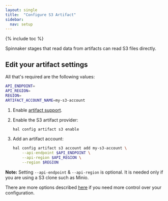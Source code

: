 ```yaml
---
layout: single
title:  "Configure S3 Artifact"
sidebar:
  nav: setup
---
```


{% include toc %}

Spinnaker stages that read data from artifacts can read S3 files directly.


## Edit your artifact settings

All that's required are the following values:

```bash
API_ENDPOINT=
API_REGION=
REGION=
ARTIFACT_ACCOUNT_NAME=my-s3-account
```
1. Enable [artifact support](/reference/artifacts-with-artifactsrewrite//#enabling-artifact-support).

2. Enable the S3 artifact provider:

   ```bash
   hal config artifact s3 enable
   ```

3. Add an artifact account:

   ```bash
   hal config artifact s3 account add my-s3-account \
       --api-endpoint $API_ENDPOINT \
       --api-region $API_REGION \
       --region $REGION
   ```

**Note:** Setting `--api-endpoint` & `--api-region` is optional. It is needed only if you are using a S3 clone such as Minio. 

There are more options described
[here](/reference/halyard/commands#hal-config-artifact-s3-account-edit)
if you need more control over your configuration.
